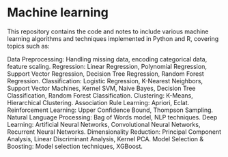 # Machine learning
This repository contains the code and notes to include various machine learning algorithms and techniques implemented in Python and R, covering topics such as:

Data Preprocessing: Handling missing data, encoding categorical data, feature scaling.
Regression: Linear Regression, Polynomial Regression, Support Vector Regression, Decision Tree Regression, Random Forest Regression.
Classification: Logistic Regression, K-Nearest Neighbors, Support Vector Machines, Kernel SVM, Naive Bayes, Decision Tree Classification, Random Forest Classification.
Clustering: K-Means, Hierarchical Clustering.
Association Rule Learning: Apriori, Eclat.
Reinforcement Learning: Upper Confidence Bound, Thompson Sampling.
Natural Language Processing: Bag of Words model, NLP techniques.
Deep Learning: Artificial Neural Networks, Convolutional Neural Networks, Recurrent Neural Networks.
Dimensionality Reduction: Principal Component Analysis, Linear Discriminant Analysis, Kernel PCA.
Model Selection & Boosting: Model selection techniques, XGBoost.



